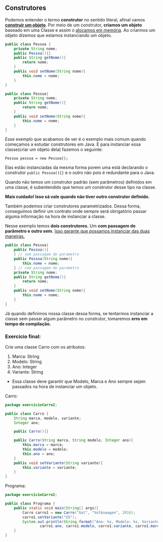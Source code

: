 ## Construtores

Podemos entender o termo **construtor** no sentido literal, afinal vamos <ins>__construir um objeto__</ins>. Por meio de um construtor, **criamos um objeto** baseado em uma Classe e assim o <ins>alocamos em memória</ins>. Ao criarmos um objeto dizemos que estamos instanciando um objeto.

```java
public class Pessoa {
    private String nome;
    public Pessoa(){}
    public String getNome(){
        return nome;
    }
    public void setNome(String nome){
        this.nome = nome;
    }
}
```

```java
public class Pessoa{
    private String nome;
    public String getNome(){
        return nome;
    }
    public void setNome(String nome){
        this.nome = nome;
    }
}
```

Esse exemplo que acabamos de ver é o exemplo mais comum quando começamos a estudar construtores em Java. E para instanciar essa classe(criar um objeto dela) fazemos o seguinte:

` Pessoa pessoa = new Pessoa(); `

Elas estão instanciadas da mesma forma porem uma está declarando o construtor `public Pessoa(){}` e o outro não pois é redundante para o Java.

Quando não temos um construtor padrão (sem parâmetros) definidos em uma classe, é subentendido que temos um construtor desse tipo na classe.

**Mais cuidado! Isso sá vale quando não tiver outro construtor definido.**

Também podemos criar construtores parametrizados. Dessa forma, conseguimos definir um contrato onde sempre será obrigatório passar alguma informação na hora de instanciar a classe.

Nesse exemplo temos **dois construtores.** Um **com passagem de parâmetro e outro sem.** <ins> Isso garante que possamos instanciar das duas maneiras. </ins>

```java
public class Pessoa{
    public Pessoa(){
    } // sem passagem de parametro
    public Pessoa(String nome){
        this.nome = nome;
    } // com passagem de parametro
    private String nome;
    public String getNome(){
        return nome;
    }
    public void setNome(String nome){
        this.nome = nome;
    }
}
```

Já quando definimos nossa classe dessa forma, se tentarmos instanciar a classe sem passar algum parâmetro no construtor, tomaremos **erro em tempo de compilação.**

### Exercício final:

Crie uma classe Carro com os atributos:

1. Marca: String
2. Modelo: String
3. Ano: Integer
4. Variante: String

- Essa classe deve garantir que Modelo, Marca e Ano sempre sejam passados na hora de instanciar um objeto.

Carro:

```java
package exercicioCarro2;

public class Carro {
    String marca, modelo, variante;
    Integer ano;

    public Carro(){}

    public Carro(String marca, String modelo, Integer ano){
        this.marca = marca;
        this.modelo = modelo;
        this.ano = ano;
    }
    public void setVariante(String variante){
        this.variante = variante;
    }
}
```

Programa:

```java
package exercicioCarro2;

public class Programa {
    public static void main(String[] args){
        Carro carro1 = new Carro("Gol", "Volkswagen", 2016);
        carro1.setVariante("G5");
        System.out.println(String.format("Ano: %s, Modelo: %s, Variante: %s e Marca: %s",
                carro1.ano, carro1.modelo, carro1.variante, carro1.marca));
    }
}
```

